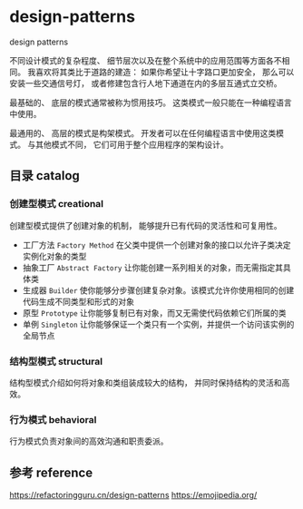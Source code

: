 # design-patterns

design patterns

不同设计模式的复杂程度、 细节层次以及在整个系统中的应用范围等方面各不相同。 我喜欢将其类比于道路的建造： 如果你希望让十字路口更加安全， 那么可以安装一些交通信号灯， 或者修建包含行人地下通道在内的多层互通式立交桥。

最基础的、 底层的模式通常被称为惯用技巧。 这类模式一般只能在一种编程语言中使用。

最通用的、 高层的模式是构架模式。 开发者可以在任何编程语言中使用这类模式。 与其他模式不同， 它们可用于整个应用程序的架构设计。

## 目录 catalog

### 创建型模式 creational

创建型模式提供了创建对象的机制， 能够提升已有代码的灵活性和可复用性。

- 工厂方法 `Factory Method` 在父类中提供一个创建对象的接口以允许子类决定实例化对象的类型
- 抽象工厂 `Abstract Factory` 让你能创建一系列相关的对象，而无需指定其具体类
- 生成器 `Builder` 使你能够分步骤创建复杂对象。该模式允许你使用相同的创建代码生成不同类型和形式的对象
- 原型 `Prototype` 让你能够复制已有对象，而又无需使代码依赖它们所属的类
- 单例 `Singleton` 让你能够保证一个类只有一个实例，并提供一个访问该实例的全局节点

### 结构型模式 structural

结构型模式介绍如何将对象和类组装成较大的结构， 并同时保持结构的灵活和高效。

### 行为模式 behavioral

行为模式负责对象间的高效沟通和职责委派。

## 参考 reference

https://refactoringguru.cn/design-patterns
https://emojipedia.org/
